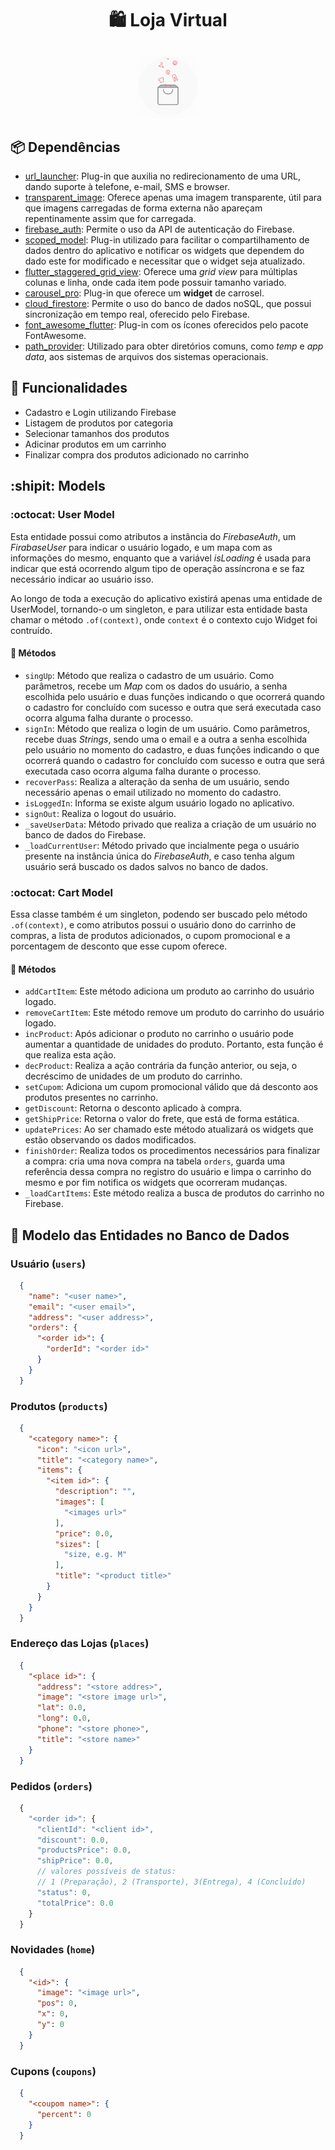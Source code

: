 <h1 align="center">
  <p>🛍️ Loja Virtual</p>
</h1>
<p align="center">
  <img alt="gif" src=".github/animation.gif" width="100px" />
</p>

## :package: Dependências

* [url_launcher](https://pub.dev/packages/url_launcher): Plug-in que auxilia no redirecionamento de uma URL, dando suporte à telefone, e-mail, SMS e browser.
* [transparent_image](https://pub.dev/packages/transparent_image): Oferece apenas uma imagem transparente, útil para que imagens carregadas de forma externa não apareçam repentinamente assim que for carregada.
* [firebase_auth](https://pub.dev/packages/firebase_auth): Permite o uso da API de autenticação do Firebase.
* [scoped_model](https://pub.dev/packages/scoped_model): Plug-in utilizado para facilitar o compartilhamento de dados dentro do aplicativo e notificar os widgets que dependem do dado este for modificado e necessitar que o widget seja atualizado.
* [flutter_staggered_grid_view](https://pub.dev/packages/flutter_staggered_grid_view): Oferece uma _grid view_ para múltiplas colunas e linha, onde cada item pode possuir tamanho variado.
* [carousel_pro](https://pub.dev/packages/carousel_pro): Plug-in que oferece um **widget** de carrosel.
* [cloud_firestore](https://pub.dev/packages/cloud_firestore): Permite o uso do banco de dados noSQL, que possui sincronização em tempo real, oferecido pelo Firebase.
* [font_awesome_flutter](https://pub.dev/packages/font_awesome_flutter): Plug-in com os ícones oferecidos pelo pacote FontAwesome.
* [path_provider](https://pub.dev/packages/path_provider): Utilizado para obter diretórios comuns, como _temp_ e _app data_, aos sistemas de arquivos dos sistemas operacionais.

## :newspaper: Funcionalidades
  * Cadastro e Login utilizando Firebase
  * Listagem de produtos por categoria
  * Selecionar tamanhos dos produtos
  * Adicinar produtos em um carrinho
  * Finalizar compra dos produtos adicionado no carrinho

## :shipit: Models

### :octocat: User Model
Esta entidade possui como atributos a instância do _FirebaseAuth_, um _FirabaseUser_ para indicar o
usuário logado, e um mapa com as informações do mesmo, enquanto que a variável _isLoading_ é usada para indicar que está ocorrendo algum tipo de operação assíncrona e se faz necessário indicar ao usuário isso.

Ao longo de toda a execução do aplicativo existirá apenas uma entidade de UserModel, tornando-o um
singleton, e para utilizar esta entidade basta chamar o método `.of(context)`, onde `context` é o contexto cujo Widget foi contruído.

#### :flags: Métodos
* `singUp`: Método que realiza o cadastro de um usuário. Como parâmetros, recebe um _Map_ com os dados do usuário, a senha escolhida pelo usuário e duas funções indicando o que ocorrerá quando o cadastro for concluído com sucesso e outra que será executada caso ocorra alguma falha durante o processo.
* `signIn`: Método que realiza o login de um usuário. Como parâmetros, recebe duas _Strings_, sendo uma o email e a outra a senha escolhida pelo usuário no momento do cadastro, e duas funções indicando o que ocorrerá quando o cadastro for concluído com sucesso e outra que será executada caso ocorra alguma falha durante o processo.
* `recoverPass`: Realiza a alteração da senha de um usuário, sendo necessário apenas o email utilizado no momento do cadastro.
* `isLoggedIn`: Informa se existe algum usuário logado no aplicativo.
* `signOut`: Realiza o logout do usuário.
* `_saveUserData`: Método privado que realiza a criação de um usuário no banco de dados do Firebase.
* `_loadCurrentUser`: Método privado que incialmente pega o usuário presente na instância única do _FirebaseAuth_, e caso tenha algum usuário será buscado os dados salvos no banco de dados.

### :octocat: Cart Model
Essa classe também é um singleton, podendo ser buscado pelo método `.of(context)`, e como atributos possui o usuário dono do carrinho de compras, a lista de produtos adicionados, o cupom promocional e a porcentagem de desconto que esse cupom oferece.

#### :flags: Métodos
* `addCartItem`: Este método adiciona um produto ao carrinho do usuário logado.
* `removeCartItem`: Este método remove um produto do carrinho do usuário logado.
* `incProduct`: Após adicionar o produto no carrinho o usuário pode aumentar a quantidade de unidades do produto. Portanto, esta função é que realiza esta ação.
* `decProduct`: Realiza a ação contrária da função anterior, ou seja, o decréscimo de unidades de um produto do carrinho.
* `setCupom`: Adiciona um cupom promocional válido que dá desconto aos produtos presentes no carrinho.
* `getDiscount`: Retorna o desconto aplicado à compra.
* `getShipPrice`: Retorna o valor do frete, que está de forma estática.
* `updatePrices`: Ao ser chamado este método atualizará os widgets que estão observando os dados modificados.
* `finishOrder`: Realiza todos os procedimentos necessários para finalizar a compra: cria uma nova compra na tabela `orders`, guarda uma referência dessa compra no registro do usuário e limpa o carrinho do mesmo e por fim notifica os widgets que ocorreram mudanças.
* `_loadCartItems`: Este método realiza a busca de produtos do carrinho no Firebase.


## :construction: Modelo das Entidades no Banco de Dados

### Usuário (`users`)

```json
  {
    "name": "<user name>",
    "email": "<user email>",
    "address": "<user address>",
    "orders": {
      "<order id>": {
        "orderId": "<order id>"
      }
    }
  }
```

### Produtos (`products`)

```json
  {
    "<category name>": {
      "icon": "<icon url>",
      "title": "<category name>",
      "items": {
        "<item id>": {
          "description": "",
          "images": [
            "<images url>"
          ],
          "price": 0.0,
          "sizes": [
            "size, e.g. M"
          ],
          "title": "<product title>"
        }
      }
    }
  }
```

### Endereço das Lojas (`places`)

```json
  {
    "<place id>": {
      "address": "<store addres>",
      "image": "<store image url>",
      "lat": 0.0,
      "long": 0.0,
      "phone": "<store phone>",
      "title": "<store name>"
    }
  }
```

### Pedidos (`orders`)

```js
  {
    "<order id>": {
      "clientId": "<client id>",
      "discount": 0.0,
      "productsPrice": 0.0,
      "shipPrice": 0.0,
      // valores possíveis de status:
      // 1 (Preparação), 2 (Transporte), 3(Entrega), 4 (Concluído)
      "status": 0,
      "totalPrice": 0.0
    }
  }
```

### Novidades (`home`)

```json
  {
    "<id>": {
      "image": "<image url>",
      "pos": 0,
      "x": 0,
      "y": 0
    }
  }
```

### Cupons (`coupons`)

```json
  {
    "<coupom name>": {
      "percent": 0
    }
  }
```